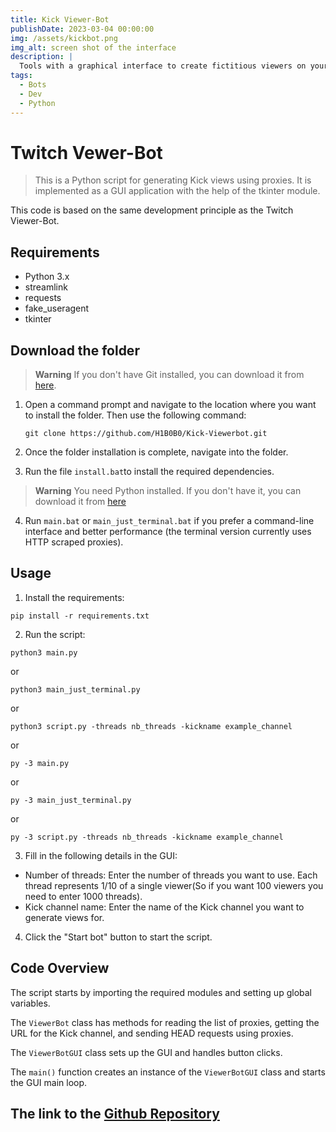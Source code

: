 ```yaml
---
title: Kick Viewer-Bot
publishDate: 2023-03-04 00:00:00
img: /assets/kickbot.png
img_alt: screen shot of the interface
description: |
  Tools with a graphical interface to create fictitious viewers on your live streams!
tags:
  - Bots
  - Dev
  - Python
---
```


# Twitch Vewer-Bot

> This is a Python script for generating Kick views using proxies. It is implemented as a GUI application with the help of the tkinter module.

This code is based on the same development principle as the Twitch Viewer-Bot.

## Requirements

- Python 3.x
- streamlink
- requests
- fake_useragent
- tkinter

## Download the folder

> **Warning**
> If you don't have Git installed, you can download it from [here](https://git-scm.com/download/win).

1. Open a command prompt and navigate to the location where you want to install the folder. Then use the following command:
   ```shell
   git clone https://github.com/H1B0B0/Kick-Viewerbot.git
   ```
2. Once the folder installation is complete, navigate into the folder.

3. Run the file `install.bat`to install the required dependencies.

> **Warning**
> You need Python installed. If you don't have it, you can download it from [here](https://www.python.org/downloads/)

4. Run `main.bat` or `main_just_terminal.bat` if you prefer a command-line interface and better performance (the terminal version currently uses HTTP scraped proxies).

## Usage

1. Install the requirements:

```shell
pip install -r requirements.txt
```

2. Run the script:

```shell
python3 main.py
```

or

```shell
python3 main_just_terminal.py
```

or

```shell
python3 script.py -threads nb_threads -kickname example_channel
```

or

```shell
py -3 main.py
```

or

```shell
py -3 main_just_terminal.py
```

or

```shell
py -3 script.py -threads nb_threads -kickname example_channel
```

3. Fill in the following details in the GUI:

- Number of threads: Enter the number of threads you want to use. Each thread represents 1/10 of a single viewer(So if you want 100 viewers you need to enter 1000 threads).
- Kick channel name: Enter the name of the Kick channel you want to generate views for.

4. Click the "Start bot" button to start the script.

## Code Overview

The script starts by importing the required modules and setting up global variables.

The `ViewerBot` class has methods for reading the list of proxies, getting the URL for the Kick channel, and sending HEAD requests using proxies.

The `ViewerBotGUI` class sets up the GUI and handles button clicks.

The `main()` function creates an instance of the `ViewerBotGUI` class and starts the GUI main loop.

## The link to the [Github Repository](https://github.com/H1B0B0/Kick-Viewerbot)

